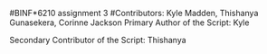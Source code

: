 #BINF*6210 assignment 3
#Contributors: Kyle Madden, Thishanya Gunasekera, Corinne Jackson
Primary Author of the Script: Kyle

Secondary Contributor of the Script: Thishanya
